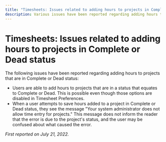 ```yaml
---
title: "Timesheets: Issues related to adding hours to projects in Complete or Dead status"
description: Various issues have been reported regarding adding hours to projects that are in Complete or Dead status.
---
```


# Timesheets: Issues related to adding hours to projects in Complete or Dead status

The following issues have been reported regarding adding hours to projects that are in Complete or Dead status:

* Users are able to add hours to projects that are in a status that equates to Complete or Dead. This is possible even though those options are disabled in Timesheet Preferences.
* When a user attempts to save hours added to a project in Complete or Dead status, they see the message "Your system administrator does not allow time entry for projects." This message does not inform the reader that the error is due to the project's status, and the user may be confused about what caused the error.

_First reported on July 21, 2022._

